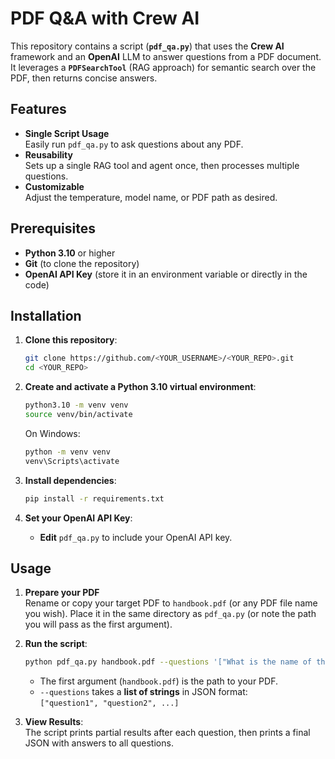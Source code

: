 # PDF Q&A with Crew AI

This repository contains a script (**`pdf_qa.py`**) that uses the **Crew AI** framework and an **OpenAI** LLM to answer questions from a PDF document. It leverages a **`PDFSearchTool`** (RAG approach) for semantic search over the PDF, then returns concise answers.

## Features

- **Single Script Usage**  
  Easily run `pdf_qa.py` to ask questions about any PDF.
- **Reusability**  
  Sets up a single RAG tool and agent once, then processes multiple questions.
- **Customizable**  
  Adjust the temperature, model name, or PDF path as desired.

## Prerequisites

- **Python 3.10** or higher
- **Git** (to clone the repository)
- **OpenAI API Key** (store it in an environment variable or directly in the code)

## Installation

1. **Clone this repository**:

    ```bash
    git clone https://github.com/<YOUR_USERNAME>/<YOUR_REPO>.git
    cd <YOUR_REPO>
    ```

2. **Create and activate a Python 3.10 virtual environment**:

    ```bash
    python3.10 -m venv venv
    source venv/bin/activate
    ```
    On Windows:
    ```bash
    python -m venv venv
    venv\Scripts\activate
    ```

3. **Install dependencies**:

    ```bash
    pip install -r requirements.txt
    ```

4. **Set your OpenAI API Key**:

    - **Edit** `pdf_qa.py` to include your OpenAI API key.

## Usage

1. **Prepare your PDF**  
   Rename or copy your target PDF to `handbook.pdf` (or any PDF file name you wish). Place it in the same directory as `pdf_qa.py` (or note the path you will pass as the first argument).

2. **Run the script**:

    ```bash
    python pdf_qa.py handbook.pdf --questions '["What is the name of the company?", "Who is the CEO?", "What is their vacation policy?", "What is the termination policy?", "Who is Arshaan?"]'
    ```

    - The first argument (`handbook.pdf`) is the path to your PDF.
    - `--questions` takes a **list of strings** in JSON format:  
      `["question1", "question2", ...]`

3. **View Results**:  
   The script prints partial results after each question, then prints a final JSON with answers to all questions.

